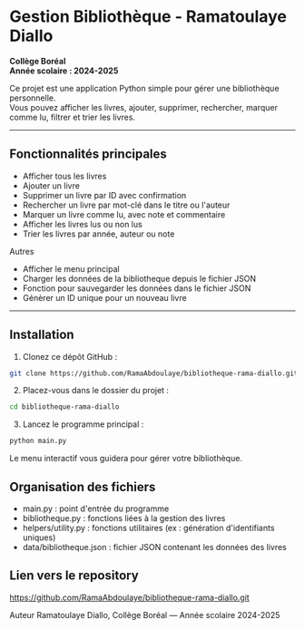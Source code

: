 # Gestion Bibliothèque - Ramatoulaye Diallo

**Collège Boréal**  
**Année scolaire : 2024-2025**

Ce projet est une application Python simple pour gérer une bibliothèque personnelle.  
Vous pouvez afficher les livres, ajouter, supprimer, rechercher, marquer comme lu, filtrer et trier les livres.

---

## Fonctionnalités principales

- Afficher tous les livres
- Ajouter un livre
- Supprimer un livre par ID avec confirmation
- Rechercher un livre par mot-clé dans le titre ou l'auteur
- Marquer un livre comme lu, avec note et commentaire
- Afficher les livres lus ou non lus
- Trier les livres par année, auteur ou note

Autres 
- Afficher le menu principal 
- Charger les données de la bibliotheque depuis le fichier JSON
- Fonction pour sauvegarder les données dans le fichier JSON
- Génèrer un ID unique pour un nouveau livre

---

## Installation 

1. Clonez ce dépôt GitHub :

```bash
git clone https://github.com/RamaAbdoulaye/bibliotheque-rama-diallo.git
```

2. Placez-vous dans le dossier du projet : 
```bash
cd bibliotheque-rama-diallo
```
3. Lancez le programme principal :
```bash
python main.py
```
Le menu interactif vous guidera pour gérer votre bibliothèque.

## Organisation des fichiers
- main.py : point d'entrée du programme
- bibliotheque.py : fonctions liées à la gestion des livres
- helpers/utility.py : fonctions utilitaires (ex : génération d'identifiants uniques)
- data/bibliotheque.json : fichier JSON contenant les données des livres

## Lien vers le repository
https://github.com/RamaAbdoulaye/bibliotheque-rama-diallo.git

Auteur
Ramatoulaye Diallo, 
Collège Boréal — Année scolaire 2024-2025